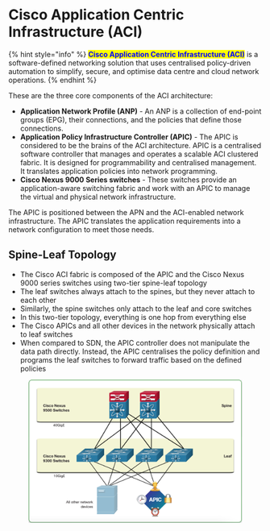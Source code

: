# Cisco Application Centric Infrastructure (ACI)

{% hint style="info" %}
<mark style="color:blue;">**Cisco Application Centric Infrastructure (ACI)**</mark> is a software-defined networking solution that uses centralised policy-driven automation to simplify, secure, and optimise data centre and cloud network operations.
{% endhint %}

These are the three core components of the ACI architecture:

* **Application Network Profile (ANP)** - An ANP is a collection of end-point groups (EPG), their connections, and the policies that define those connections.
* **Application Policy Infrastructure Controller (APIC)** - The APIC is considered to be the brains of the ACI architecture. APIC is a centralised software controller that manages and operates a scalable ACI clustered fabric. It is designed for programmability and centralised management. It translates application policies into network programming.
* **Cisco Nexus 9000 Series switches** - These switches provide an application-aware switching fabric and work with an APIC to manage the virtual and physical network infrastructure.

The APIC is positioned between the APN and the ACI-enabled network infrastructure. The APIC translates the application requirements into a network configuration to meet those needs.

## Spine-Leaf Topology

* The Cisco ACI fabric is composed of the APIC and the Cisco Nexus 9000 series switches using two-tier spine-leaf topology
* The leaf switches always attach to the spines, but they never attach to each other
* Similarly, the spine switches only attach to the leaf and core switches
* In this two-tier topology, everything is one hop from everything else
* The Cisco APICs and all other devices in the network physically attach to leaf switches
* When compared to SDN, the APIC controller does not manipulate the data path directly. Instead, the APIC centralises the policy definition and programs the leaf switches to forward traffic based on the defined policies

<figure><img src="../../.gitbook/assets/Screenshot 2025-01-04 at 20.47.35.png" alt=""><figcaption></figcaption></figure>


